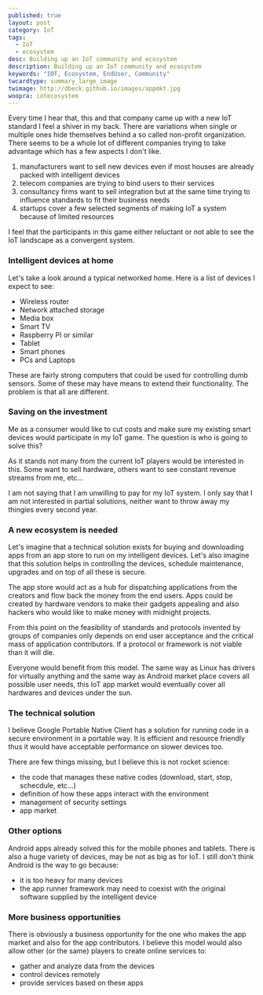 ```yaml
---
published: true
layout: post
category: IoT
tags: 
  - IoT
  - ecosystem
desc: Building up an IoT community and ecosystem
description: Building up an IoT community and ecosystem
keywords: "IOT, Ecosystem, EndUser, Community"
twcardtype: summary_large_image
twimage: http://dbeck.github.io/images/appmkt.jpg
woopra: iotecosystem
---
```


Every time I hear that, this and that company came up with a new IoT standard I feel a shiver in my back. There are variations when single or multiple ones hide themselves behind a so called non-profit organization. There seems to be a whole lot of different companies trying to take advantage which has a few aspects I don't like.

1. manufacturers want to sell new devices even if most houses are already packed with intelligent devices
2. telecom companies are trying to bind users to their services
3. consultancy firms want to sell integration but at the same time trying to influence standards to fit their business needs
4. startups cover a few selected segments of making IoT a system because of limited resources

I feel that the participants in this game either reluctant or not able to see the IoT landscape as a convergent system. 

### Intelligent devices at home
Let's take a look around a typical networked home. Here is a list of devices I expect to see:

* Wireless router
* Network attached storage
* Media box
* Smart TV
* Raspberry PI or similar
* Tablet
* Smart phones
* PCs and Laptops

These are fairly strong computers that could be used for controlling dumb sensors. Some of these may have means to extend their functionality. The problem is that all are different.

### Saving on the investment
Me as a consumer would like to cut costs and make sure my existing smart devices would participate in my IoT game. The question is who is going to solve this?

As it stands not many from the current IoT players would be interested in this. Some want to sell hardware, others want to see constant revenue streams from me, etc...

I am not saying that I am unwilling to pay for my IoT system. I only say that I am not interested in partial solutions, neither want to throw away my thingies every second year.

### A new ecosystem is needed
Let's imagine that a technical solution exists for buying and downloading apps from an app store to run on my intelligent devices. Let's also imagine that this solution helps in controlling the devices, schedule maintenance, upgrades and on top of all these is secure.

The app store would act as a hub for dispatching applications from the creators and flow back the money from the end users. Apps could be created by hardware vendors to make their gadgets appealing and also hackers who would like to make money with midnight projects.

From this point on the feasibility of standards and protocols invented by groups of companies only depends on end user acceptance and the critical mass of application contributors. If a protocol or framework is not viable than it will die.

Everyone would benefit from this model. The same way as Linux has drivers for virtually anything and the same way as Android market place covers all possible user needs, this IoT app market would eventually cover all hardwares and devices under the sun.

### The technical solution
I believe Google Portable Native Client has a solution for running code in a secure environment in a portable way. It is efficient and resource friendly thus it would have acceptable performance on slower devices too. 

There are few things missing, but I believe this is not rocket science:

* the code that manages these native codes (download, start, stop, schecdule, etc...)
* definition of how these apps interact with the environment
* management of security settings
* app market

### Other options
Android apps already solved this for the mobile phones and tablets. There is also a huge variety of devices, may be not as big as for IoT. I still don't think Android is the way to go because:

* it is too heavy for many devices
* the app runner framework may need to coexist with the original software supplied by the intelligent device

### More business opportunities
There is obviously a business opportunity for the one who makes the app market and also for the app contributors. I believe this model would also allow other (or the same) players to create online services to:

* gather and analyze data from the devices
* control devices remotely
* provide services based on these apps

